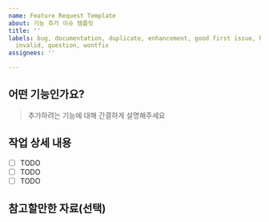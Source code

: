 ```yaml
---
name: Feature Request Template
about: 기능 추가 이슈 템플릿
title: ''
labels: bug, documentation, duplicate, enhancement, good first issue, help wanted,
  invalid, question, wontfix
assignees: ''

---
```


## 어떤 기능인가요?

> 추가하려는 기능에 대해 간결하게 설명해주세요

## 작업 상세 내용

- [ ] TODO
- [ ] TODO
- [ ] TODO

## 참고할만한 자료(선택)
